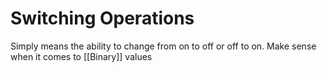# Switching Operations
Simply means the ability to change from on to off or off to on. Make sense when it comes to [[Binary]] values